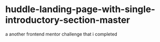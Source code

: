 # huddle-landing-page-with-single-introductory-section-master
a another frontend mentor challenge that i completed
